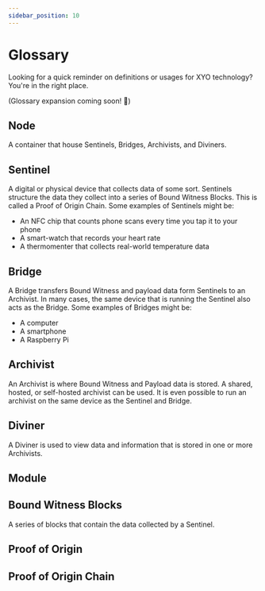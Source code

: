 ```yaml
---
sidebar_position: 10
---
```


# Glossary
Looking for a quick reminder on definitions or usages for XYO technology? You're in the right place.

(Glossary expansion coming soon! 🚧)

<!-- [TODO] — Complete the Glossary -->
<!-- [Maryann] — Add any words here you've seen questions about (or have a question about yourself!) -->

## Node
A container that house Sentinels, Bridges, Archivists, and Diviners. 

## Sentinel
A digital or physical device that collects data of some sort. Sentinels structure the data they collect into a series of Bound Witness Blocks.  This is called a Proof of Origin Chain. Some examples of Sentinels might be:

- An NFC chip that counts phone scans every time you tap it to your phone
- A smart-watch that records your heart rate
- A thermomenter that collects real-world temperature data

## Bridge
A Bridge transfers Bound Witness and payload data form Sentinels to an Archivist. In many cases, the same device that is running the Sentinel also acts as the Bridge. Some examples of Bridges might be:

- A computer
- A smartphone
- A Raspberry Pi

## Archivist
An Archivist is where Bound Witness and Payload data is stored. A shared, hosted, or self-hosted archivist can be used. It is even possible to run an archivist on the same device as the Sentinel and Bridge.

## Diviner
A Diviner is used to view data and information that is stored in one or more Archivists.


## Module

## Bound Witness Blocks
A series of blocks that contain the data collected by a Sentinel.

## Proof of Origin

## Proof of Origin Chain
